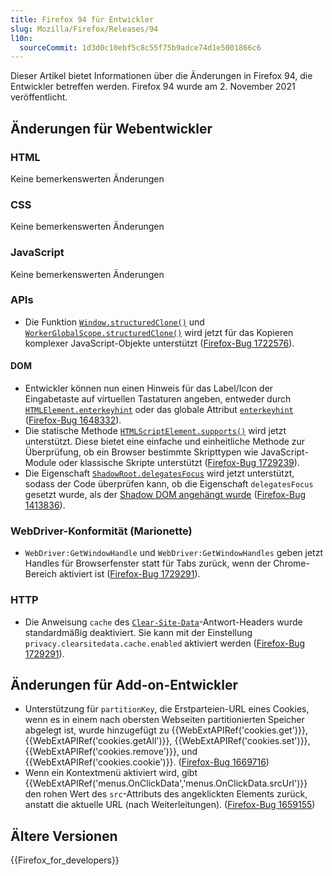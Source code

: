 ```yaml
---
title: Firefox 94 für Entwickler
slug: Mozilla/Firefox/Releases/94
l10n:
  sourceCommit: 1d3d0c10ebf5c8c55f75b9adce74d1e5001866c6
---
```


Dieser Artikel bietet Informationen über die Änderungen in Firefox 94, die Entwickler betreffen werden. Firefox 94 wurde am 2. November 2021 veröffentlicht.

## Änderungen für Webentwickler

### HTML

Keine bemerkenswerten Änderungen

### CSS

Keine bemerkenswerten Änderungen

### JavaScript

Keine bemerkenswerten Änderungen

### APIs

- Die Funktion [`Window.structuredClone()`](/de/docs/Web/API/Window/structuredClone) und [`WorkerGlobalScope.structuredClone()`](/de/docs/Web/API/WorkerGlobalScope/structuredClone) wird jetzt für das Kopieren komplexer JavaScript-Objekte unterstützt ([Firefox-Bug 1722576](https://bugzil.la/1722576)).

#### DOM

- Entwickler können nun einen Hinweis für das Label/Icon der Eingabetaste auf virtuellen Tastaturen angeben, entweder durch [`HTMLElement.enterkeyhint`](/de/docs/Web/API/HTMLElement/enterKeyHint) oder das globale Attribut [`enterkeyhint`](/de/docs/Web/HTML/Reference/Global_attributes/enterkeyhint) ([Firefox-Bug 1648332](https://bugzil.la/1648332)).
- Die statische Methode [`HTMLScriptElement.supports()`](/de/docs/Web/API/HTMLScriptElement/supports_static) wird jetzt unterstützt. Diese bietet eine einfache und einheitliche Methode zur Überprüfung, ob ein Browser bestimmte Skripttypen wie JavaScript-Module oder klassische Skripte unterstützt ([Firefox-Bug 1729239](https://bugzil.la/1729239)).
- Die Eigenschaft [`ShadowRoot.delegatesFocus`](/de/docs/Web/API/ShadowRoot/delegatesFocus) wird jetzt unterstützt, sodass der Code überprüfen kann, ob die Eigenschaft `delegatesFocus` gesetzt wurde, als der [Shadow DOM angehängt wurde](/de/docs/Web/API/Element/attachShadow) ([Firefox-Bug 1413836](https://bugzil.la/1413836)).

### WebDriver-Konformität (Marionette)

- `WebDriver:GetWindowHandle` und `WebDriver:GetWindowHandles` geben jetzt Handles für Browserfenster statt für Tabs zurück, wenn der Chrome-Bereich aktiviert ist ([Firefox-Bug 1729291](https://bugzil.la/1729291)).

### HTTP

- Die Anweisung `cache` des [`Clear-Site-Data`](/de/docs/Web/HTTP/Reference/Headers/Clear-Site-Data)-Antwort-Headers wurde standardmäßig deaktiviert. Sie kann mit der Einstellung `privacy.clearsitedata.cache.enabled` aktiviert werden ([Firefox-Bug 1729291](https://bugzil.la/1729291)).

## Änderungen für Add-on-Entwickler

- Unterstützung für `partitionKey`, die Erstparteien-URL eines Cookies, wenn es in einem nach obersten Webseiten partitionierten Speicher abgelegt ist, wurde hinzugefügt zu {{WebExtAPIRef('cookies.get')}}, {{WebExtAPIRef('cookies.getAll')}}, {{WebExtAPIRef('cookies.set')}}, {{WebExtAPIRef('cookies.remove')}}, und {{WebExtAPIRef('cookies.cookie')}}. ([Firefox-Bug 1669716](https://bugzil.la/1669716))
- Wenn ein Kontextmenü aktiviert wird, gibt {{WebExtAPIRef('menus.OnClickData','menus.OnClickData.srcUrl')}} den rohen Wert des `src`-Attributs des angeklickten Elements zurück, anstatt die aktuelle URL (nach Weiterleitungen). ([Firefox-Bug 1659155](https://bugzil.la/1659155))

## Ältere Versionen

{{Firefox_for_developers}}
